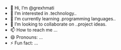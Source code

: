 - 👋 Hi, I’m @grexhmati
- 👀 I’m interested in .technology..
- 🌱 I’m currently learning .programming languages..
- 💞️ I’m looking to collaborate on ..project ideas.
- 📫 How to reach me ...
- 😄 Pronouns: ...
- ⚡ Fun fact: ...

<!---
grexhmati/grexhmati is a ✨ special ✨ repository because its `README.md` (this file) appears on your GitHub profile.
You can click the Preview link to take a look at your changes.
--->
